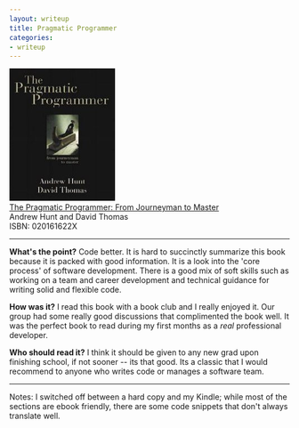 ```yaml
---
layout: writeup
title: Pragmatic Programmer
categories:
- writeup
---
```

![](/static/pragmatic-programmer.jpg)  
[The Pragmatic Programmer: From Journeyman to Master](http://www.amazon.com/exec/obidos/ASIN/020161622X/ref=nosim&tag=bookreview0a1-20)  
Andrew Hunt and David Thomas  
ISBN: 020161622X

---

**What's the point?**
Code better.  It is hard to succinctly summarize this book because it is packed with good information.  It is a 
look into the 'core process' of software development.  There is a good mix of soft skills such as working on a 
team and career development and technical guidance for writing solid and flexible code.

**How was it?**
I read this book with a book club and I really enjoyed it.  Our group had some really good discussions that 
complimented the book well.  It was the perfect book to read during my first months as a *real* professional 
developer.

**Who should read it?**
I think it should be given to any new grad upon finishing school, if not sooner -- its that good.  Its a classic
that I would recommend to anyone who writes code or manages a software team.

---
Notes: I switched off between a hard copy and my Kindle; while most of the sections are ebook friendly, there 
are some code snippets that don't always translate well.
